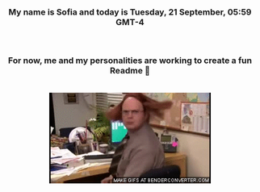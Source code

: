 


<div align="center">
<h3 >My name is Sofia and today is Tuesday, 21 September, 05:59 GMT-4</h3><br>
<h3 >For now, me and my personalities are working to create a fun Readme 👋
</h3><br>
<img src='img/dwight.gif' alt='working...'/>
</div>
